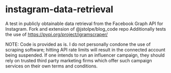 # instagram-data-retrieval
A test in publicly obtainable data retrieval from the Facebook Graph API for Instagram. Fork and extension of @jstolpe/blog_code repo
Additionally tests the use of https://pypi.org/project/igramscraper/

NOTE: Code is provided as is. I do not personally condone the use of scraping software; hitting API rate limits will result in the connected 
account being suspended. If one intends to run an influencer campaign, they should rely on trusted third party marketing firms which offer such campaign services
on their own terms and conditions. 


